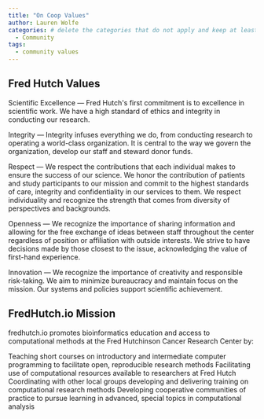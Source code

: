 ```yaml
---
title: "On Coop Values"
author: Lauren Wolfe
categories: # delete the categories that do not apply and keep at least one
  - Community
tags:
  - community values
---
```


## Fred Hutch Values
Scientific Excellence — Fred Hutch's first commitment is to excellence in scientific work. We have a high standard of ethics and integrity in conducting our research.

Integrity — Integrity infuses everything we do, from conducting research to operating a world-class organization. It is central to the way we govern the organization, develop our staff and steward donor funds.

Respect — We respect the contributions that each individual makes to ensure the success of our science. We honor the contribution of patients and study participants to our mission and commit to the highest standards of care, integrity and confidentiality in our services to them. We respect individuality and recognize the strength that comes from diversity of perspectives and backgrounds.

Openness — We recognize the importance of sharing information and allowing for the free exchange of ideas between staff throughout the center regardless of position or affiliation with outside interests. We strive to have decisions made by those closest to the issue, acknowledging the value of first-hand experience.

Innovation — We recognize the importance of creativity and responsible risk-taking. We aim to minimize bureaucracy and maintain focus on the mission. Our systems and policies support scientific achievement.

## FredHutch.io Mission

fredhutch.io promotes bioinformatics education and access to computational methods at the Fred Hutchinson Cancer Research Center by:

Teaching short courses on introductory and intermediate computer programming to facilitate open, reproducible research methods
Facilitating use of computational resources available to researchers at Fred Hutch
Coordinating with other local groups developing and delivering training on computational research methods
Developing cooperative communities of practice to pursue learning in advanced, special topics in computational analysis


